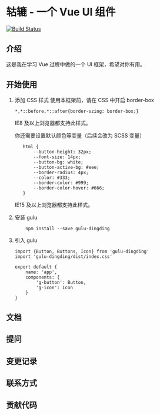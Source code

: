 # 轱辘 - 一个 Vue UI 组件

[![Build Status](https://travis-ci.org/Qiudingding/gulu-demo.svg?branch=master)](https://travis-ci.org/Qiudingding/gulu-demo)

## 介绍
这是我在学习 Vue 过程中做的一个 UI 框架，希望对你有用。

## 开始使用
1. 添加 CSS 样式
    使用本框架前，请在 CSS 中开启 border-box
    
    ```
    *,*::before,*::after{border-szing: border-box;}
    
    ```
    IE8 及以上浏览器都支持此样式。
    
    你还需要设置默认颜色等变量（后续会改为 SCSS 变量）
    ```
       html {
           --button-height: 32px;
           --font-size: 14px;
           --button-bg: white;
           --button-active-bg: #eee;
           --border-radius: 4px;
           --color: #333;
           --border-color: #999;
           --border-color-hover: #666;
       }
    ```
    IE15 及以上浏览器都支持此样式。

2. 安装 gulu
    ```
        npm install --save gulu-dingding
    ```
3. 引入 gulu
    ```
    import {Button, Buttons, Icon} from 'gulu-dingding'
    import 'gulu-dingding/dist/index.css'
    
    export default {
        name: 'app',
        components: {
            'g-button': Button,
            'g-icon': Icon
        }
    }
    ```
## 文档

## 提问

## 变更记录

## 联系方式

## 贡献代码
